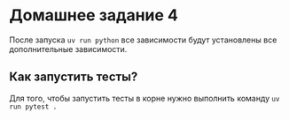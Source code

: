 # Домашнее задание 4
После запуска `uv run python` все зависимости будут установлены все дополнительные зависимости.

## Как запустить тесты?

Для того, чтобы запустить тесты в корне нужно выполнить команду `uv run pytest .`